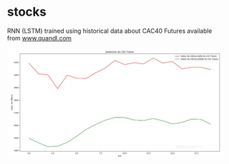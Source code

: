 # stocks
RNN (LSTM) trained using historical data about CAC40 Futures available from www.quandl.com

![stocks image](CAC-LSTM.JPG)
